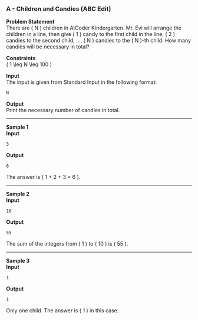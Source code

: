 ### A - Children and Candies (ABC Edit)
**Problem Statement**  
There are \( N \) children in AtCoder Kindergarten. Mr. Evi will arrange the children in a line, then give \( 1 \) candy to the first child in the line, \( 2 \) candies to the second child, ..., \( N \) candies to the \( N \)-th child. How many candies will be necessary in total?  

**Constraints**  
\( 1 \leq N \leq 100 \)  

**Input**  
The input is given from Standard Input in the following format:  
```
N
```

**Output**  
Print the necessary number of candies in total.  

---

**Sample 1**  
**Input**  
```
3
```  
**Output**  
```
6
```  
The answer is \( 1 + 2 + 3 = 6 \).  

---

**Sample 2**  
**Input**  
```
10
```  
**Output**  
```
55
```  
The sum of the integers from \( 1 \) to \( 10 \) is \( 55 \).  

---

**Sample 3**  
**Input**  
```
1
```  
**Output**  
```
1
```  
Only one child. The answer is \( 1 \) in this case.  
